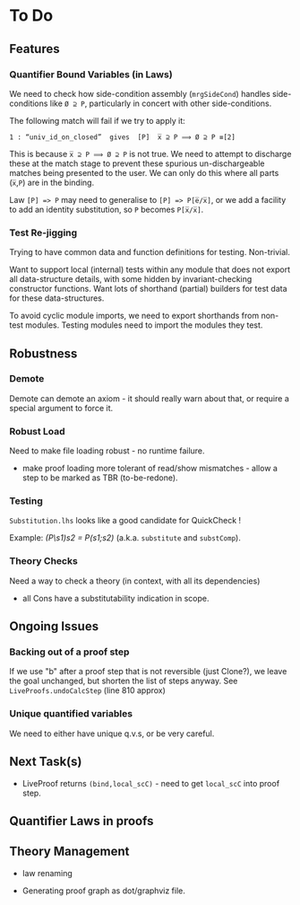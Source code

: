 # To Do


## Features

### Quantifier Bound Variables (in Laws)

We need to check how side-condition assembly (`mrgSideCond`) handles
side-conditions like `Ø ⊇ P`, particularly in concert with other side-conditions.


The following match will fail if we try to apply it:

`1 : “univ_id_on_closed”  gives  [P]  x̅ ⊇ P ⟹ Ø ⊇ P ≡[2]`

This is because `x̅ ⊇ P ⟹ Ø ⊇ P` is not true.
We need to attempt to discharge these at the match stage
to prevent these spurious un-dischargeable matches being presented
to the user.
We can only do this where all parts (`x̅`,`P`) are in the binding.


Law `[P] => P` may need to generalise to `[P] => P[e̅/x̅]`,
or we add a facility to add an identity substitution, 
so `P` becomes `P[x̅/x̅]`.
  
### Test Re-jigging

Trying to have common data and function definitions for testing. Non-trivial.

Want to support local (internal) tests within any module that does not export
all data-structure details, with some hidden by invariant-checking constructor functions.
Want lots of shorthand (partial) builders for test data for these data-structures.

To avoid cyclic module imports, we need to export shorthands from non-test modules.
Testing modules need to import the modules they test.

## Robustness

### Demote

 Demote can demote an axiom - it should really warn about that, or require a special argument to force it.

### Robust Load
Need to make file loading robust - no runtime failure.

* make proof loading more tolerant of read/show mismatches - allow a step to be marked as TBR (to-be-redone).

### Testing

`Substitution.lhs` looks like a good candidate for QuickCheck !

Example:  *(P\s1)s2 = P(s1;s2)* (a.k.a. `substitute` and `substComp`).

### Theory Checks

Need a way to check a theory (in context, with all its dependencies)

* all Cons have a substitutability indication in scope.

## Ongoing Issues

### Backing out of a proof step

If we use "b" after a proof step that is not reversible (just Clone?), we leave the goal unchanged,
but shorten the list of steps anyway. See `LiveProofs.undoCalcStep` (line 810 approx)

### Unique quantified variables


We need to either have unique q.v.s, or be very careful. 



## Next Task(s)


 
* LiveProof returns `(bind,local_scC)` - need to get `local_scC` into proof step.




## Quantifier Laws in proofs

## Theory Management

* law renaming

* Generating proof graph as dot/graphviz file.
 